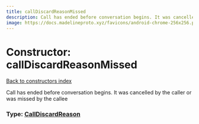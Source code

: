```yaml
---
title: callDiscardReasonMissed
description: Call has ended before conversation begins. It was cancelled by the caller or was missed by the callee
image: https://docs.madelineproto.xyz/favicons/android-chrome-256x256.png
---
```

# Constructor: callDiscardReasonMissed  
[Back to constructors index](index.md)



Call has ended before conversation begins. It was cancelled by the caller or was missed by the callee




### Type: [CallDiscardReason](../types/CallDiscardReason.md)


